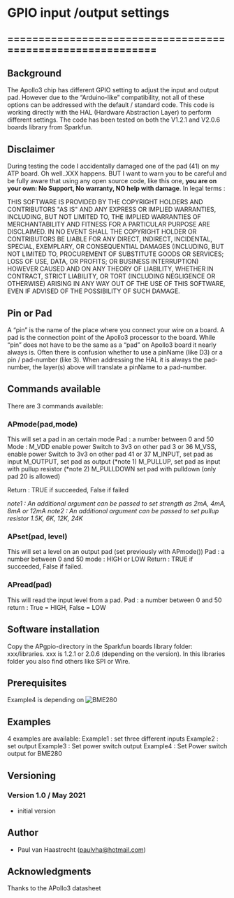 # GPIO input /output settings
## ===========================================================

## Background

The Apollo3 chip has different GPIO setting to adjust the input and output pad. However due to the “Arduino-like” compatibility, not all of these options can be addressed with the default / standard code. This code is working directly with the HAL (Hardware Abstraction Layer) to perform different settings. The code has been tested on both the V1.2.1 and V2.0.6 boards library from Sparkfun.

## Disclaimer

During testing the code I accidentally damaged one of the pad (41) on my ATP board. Oh well..XXX happens. BUT I want to warn you to be careful and be fully aware that using any open source code, like this one, **you are on your own: No Support, No warranty, NO help with damage**. In legal terms :

THIS SOFTWARE IS PROVIDED BY THE COPYRIGHT HOLDERS AND CONTRIBUTORS "AS IS" AND ANY EXPRESS OR IMPLIED WARRANTIES, INCLUDING, BUT NOT LIMITED TO, THE IMPLIED WARRANTIES OF MERCHANTABILITY AND FITNESS FOR A PARTICULAR PURPOSE ARE DISCLAIMED. IN NO EVENT SHALL THE COPYRIGHT HOLDER OR CONTRIBUTORS BE LIABLE FOR ANY DIRECT, INDIRECT, INCIDENTAL, SPECIAL, EXEMPLARY, OR CONSEQUENTIAL DAMAGES (INCLUDING, BUT NOT LIMITED TO, PROCUREMENT OF SUBSTITUTE GOODS OR SERVICES; LOSS OF USE, DATA, OR PROFITS; OR BUSINESS INTERRUPTION) HOWEVER CAUSED AND ON ANY THEORY OF LIABILITY, WHETHER IN CONTRACT, STRICT LIABILITY, OR TORT (INCLUDING NEGLIGENCE OR OTHERWISE) ARISING IN ANY WAY OUT OF THE USE OF THIS SOFTWARE, EVEN IF ADVISED OF THE POSSIBILITY OF SUCH DAMAGE.

## Pin or Pad

A “pin” is the name of the place where you connect your wire on a board. A pad is the connection point of the Apollo3 processor to the board. While “pin” does not have to be the same as a “pad” on Apollo3 board it nearly always is. Often there is confusion whether to use a pinName (like D3) or a pin / pad-number (like 3). When addressing the HAL it is always the pad-number, the layer(s) above will translate a pinName to a pad-number.

## Commands available

There are 3 commands available:

### APmode(pad,mode)
This will set a pad in an certain mode
Pad    : a number between 0 and 50
Mode   :
	M_VDD 		enable power Switch to 3v3 on other pad 3 or 36
	M_VSS,		enable power Switch to 3v3 on other pad 41 or 37
	M_INPUT,	set pad as input
	M_OUTPUT,   set pad as output (*note 1)
	M_PULLUP,   set pad as input with pullup resistor (*note 2)
	M_PULLDOWN  set pad with pulldown (only pad 20 is allowed)

Return : TRUE if succeeded, False if failed

*note1 : An additional argument can be passed to set strength as 2mA, 4mA, 8mA or 12mA*
*note2 : An additional argument can be passed to set pullup resistor 1.5K, 6K, 12K, 24K*

### APset(pad, level)
This will set a level on an output pad (set previously with APmode())
Pad    : a number between 0 and 50
mode   : HIGH or LOW
Return : TRUE if succeeded, False if failed.

### APread(pad)
This will read the input level from a pad.
Pad    : a number between 0 and 50
return : True = HIGH, False = LOW

## Software installation
Copy the APgpio-directory in the Sparkfun boards library folder:
xxx/libraries. xxx is 1.2.1 or 2.0.6 (depending on the version).
In this libraries folder you also find others like SPI or Wire.

## Prerequisites
Example4 is depending on ![BME280](https://github.com/sparkfun/SparkFun_BME280_Arduino_Library)

## Examples
4 examples are available:
Example1 : set three different inputs
Example2 : set output
Example3 : Set power switch output
Example4 : Set Power switch output for BME280

## Versioning
### Version 1.0 / May 2021
* initial version

## Author
 * Paul van Haastrecht (paulvha@hotmail.com)

## Acknowledgments
Thanks to the APollo3 datasheet
